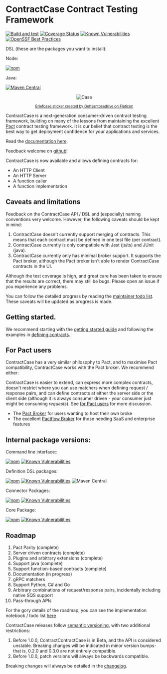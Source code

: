 # ContractCase Contract Testing Framework

[![Build and test](https://github.com/case-contract-testing/case/actions/workflows/build-and-test.yml/badge.svg?branch=main)](https://github.com/case-contract-testing/case/actions/workflows/build-and-test.yml)
[![Coverage Status](https://coveralls.io/repos/github/case-contract-testing/contract-case/badge.svg?branch=main)](https://coveralls.io/github/case-contract-testing/contract-case?branch=main)
[![Known Vulnerabilities](https://snyk.io/test/github/case-contract-testing/contract-case/badge.svg?targetFile=package.json)](https://snyk.io/test/github/case-contract-testing/contract-case/?targetFile=package.json)
[![OpenSSF Best Practices](https://www.bestpractices.dev/projects/9094/badge)](https://www.bestpractices.dev/projects/9094)

DSL (these are the packages you want to install):

Node:

[![npm](https://img.shields.io/npm/v/@contract-case/contract-case-jest.svg)](https://www.npmjs.com/package/@contract-case/contract-case-jest)

Java:

[![Maven Central](https://img.shields.io/maven-central/v/io.contract-testing.contractcase/contract-case?label=contract-case%3A%20maven)](https://central.sonatype.com/artifact/io.contract-testing.contractcase/contract-case)

<span align="center">

![Case](https://github.com/case-contract-testing/contract-case/raw/main/docs/suitcase.png)

<sub>[Briefcase sticker created by Gohsantosadrive on Flaticon](https://www.flaticon.com/free-stickers/law)</sub>

</span>

ContractCase is a next-generation consumer-driven contract testing framework, building
on many of the lessons from maintaining the excellent [Pact](pact.io) contract testing
framework. It is our belief that contract testing is the best way to get
deployment confidence for your applications and services.

Read the [documentation here](https://case.contract-testing.io/docs/intro/).

Feedback welcome on [github](https://github.com/case-contract-testing/contract-case)!

ContractCase is now available and allows defining contracts for:

- An HTTP Client
- An HTTP Server
- A function caller
- A function implementation

## Caveats and limitations

Feedback on the ContractCase API / DSL and (especially) naming
conventions very welcome. However, the following caveats should be kept in mind:

1. ContractCase doesn't currently support merging of contracts. This means that each contract must be defined in one test file (per contract).
1. ContractCase currently is only compatible with Jest (js/ts) and JUnit (java).
1. ContractCase currently only has minimal broker support. It supports the Pact
   broker, although the Pact broker isn't able to render ContractCase contracts
   in the UI.

Although the test coverage is high, and great care has been taken to ensure that the results are correct, there may still be bugs. Please open an issue if you experience any problems.

You can follow the detailed progress by reading the [maintainer todo list](./docs/maintainers/todo.md). These caveats will be updated as progress is made.

## Getting started.

We recommend starting with the [getting started guide](https://case.contract-testing.io/docs/getting-started) and following the examples in [defining contracts](https://case.contract-testing.io/docs/defining-contracts).

## For Pact users

ContractCase has a very similar philosophy to Pact, and to maximise Pact
compatibility, ContractCase works with the Pact broker. We
recommend either:

ContractCase is easier to extend, can express
more complex contracts, doesn't restrict where you can use matchers when
defining request / response pairs, and can define contracts at either the server
side or the client side (although it is always consumer driven - your consumer just might be consuming _requests_). See [for Pact users](https://case.contract-testing.io/docs/Alternatives/differences-to-pact) for more discussion.

- The [Pact Broker](https://github.com/pact-foundation/pact_broker) for users wanting to host their own broke
- The excellent [Pactflow Broker](https://pactflow.io) for those needing SaaS and enterprise features

## Internal package versions:

Command line interface::

[![npm](https://img.shields.io/npm/v/@contract-case/cli.svg?label=cli%3A%20npm)](https://www.npmjs.com/package/@contract-case/cli)
[![Known Vulnerabilities](https://snyk.io/test/github/case-contract-testing/contract-case/badge.svg?targetFile=packages/contract-case-cli/package.json)](https://snyk.io/test/github/case-contract-testing/contract-case/?targetFile=packages/contract-case-cli/package.json)

Definition DSL packages:

[![npm](https://img.shields.io/npm/v/@contract-case/case-definition-dsl.svg?label=case-definition-dsl%3A%20npm)](https://www.npmjs.com/package/@contract-case/case-definition-dsl)
[![Known Vulnerabilities](https://snyk.io/test/github/case-contract-testing/contract-case/badge.svg?targetFile=packages/case-definition-dsl/package.json)](https://snyk.io/test/github/case-contract-testing/contract-case/?targetFile=packages/case-definition-dsl/package.json)
![Maven Central](https://img.shields.io/maven-central/v/io.contract-testing.contractcase/definitions?label=definitions%3A%20maven)

Connector Packages:

[![npm](https://img.shields.io/npm/v/@contract-case/case-connector.svg?label=case-connector%3A%20npm)](https://www.npmjs.com/package/@contract-case/case-connector)
[![Known Vulnerabilities](https://snyk.io/test/github/case-contract-testing/contract-case/badge.svg?targetFile=packages/case-connector/package.json)](https://snyk.io/test/github/case-contract-testing/contract-case?targetFile=packages/case-connector/package.json)

Core Package:

[![npm](https://img.shields.io/npm/v/@contract-case/case-core.svg)](https://www.npmjs.com/package/@contract-case/case-core)
[![Known Vulnerabilities](https://snyk.io/test/github/case-contract-testing/contract-case/badge.svg?targetFile=packages/case-core/package.json)](https://snyk.io/test/github/case-contract-testing/contract-case/?targetFile=packages/case-core/package.json)

## Roadmap

1. Pact Parity (complete)
2. Server driven contracts (complete)
3. Plugins and arbitrary extensions (complete)
4. Support java (complete)
5. Support function-based contracts (complete)
6. Documentation (in progress)
7. gRPC matchers
8. Support Python, C# and Go
9. Arbitrary combinations of request/response pairs, incidentally including native SQS support
10. Pass-through APIs

For the gory details of the roadmap, you can see the implementation notebook / todo list [here](docs/maintainers/todo.md)

ContractCase releases follow [semantic versioning](https://semver.org/), with two additional restrictions:

1. Before 1.0.0, ContractContractCase is in Beta, and the API is considered unstable. Breaking changes will be indicated in minor
   version bumps- that is, 0.2.0 and 0.3.0 are not entirely compatible.
2. Before 1.0.0, patch versions will always be backwards compatible.

Breaking changes will always be detailed in the [changelog](./CHANGELOG.md).

<!--- cspell:dictionaries !html --->
